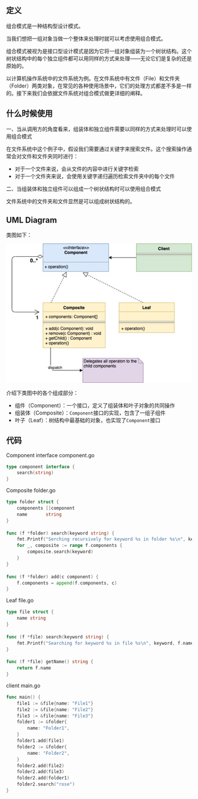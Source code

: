 ## 定义

组合模式是一种结构型设计模式。

当我们想把一组对象当做一个整体来处理时就可以考虑使用组合模式。

组合模式被视为是接口型设计模式是因为它将一组对象组装为一个树状结构。这个树状结构中的每个独立组件都可以用同样的方式来处理——无论它们是复杂的还是原始的。

以计算机操作系统中的文件系统为例。在文件系统中有文件（File）和文件夹（Folder）两类对象，在常见的各种使用场景中，它们的处理方式都差不多是一样的。接下来我们会依据文件系统对组合模式做更详细的阐释。

## 什么时候使用

一、当从调用方的角度看来，组装体和独立组件需要以同样的方式来处理时可以使用组合模式

在文件系统中这个例子中，假设我们需要通过关键字来搜索文件。这个搜索操作通常会对文件和文件夹同时进行：

- 对于一个文件来说，会从文件的内容中进行关键字检索
- 对于一个文件夹来说，会使用关键字递归遍历检索文件夹中的每个文件

二、当组装体和独立组件可以组成一个树状结构时可以使用组合模式

文件系统中的文件夹和文件显然是可以组成树状结构的。

## UML Diagram

类图如下：

![img](images/509261-20220123223811300-362933347.jpg)

介绍下类图中的各个组成部分：

- 组件（Component）：一个接口，定义了组装体和叶子对象的共同操作
- 组装体（Composite）：`Component`接口的实现，包含了一组子组件
- 叶子（Leaf）：树结构中最基础的对象，也实现了`Component`接口

## 代码

Component interface component.go

```go
type component interface {
    search(string)
}
```

Composite folder.go

```go
type folder struct {
    components []component
    name       string
}
 
func (f *folder) search(keyword string) {
    fmt.Printf("Serching recursively for keyword %s in folder %s\n", keyword, f.name)
    for _, composite := range f.components {
        composite.search(keyword)
    }
}
 
func (f *folder) add(c component) {
    f.components = append(f.components, c)
}
```

Leaf file.go

```go
type file struct {
    name string
}
 
func (f *file) search(keyword string) {
    fmt.Printf("Searching for keyword %s in file %s\n", keyword, f.name)
}
 
func (f *file) getName() string {
    return f.name
}
```

client main.go

```go
func main() {
    file1 := &file{name: "File1"}
    file2 := &file{name: "File2"}
    file3 := &file{name: "File3"}
    folder1 := &folder{
        name: "Folder1",
    }
    folder1.add(file1)
    folder2 := &folder{
        name: "Folder2",
    }
    folder2.add(file2)
    folder2.add(file3)
    folder2.add(folder1)
    folder2.search("rose")
}
```

